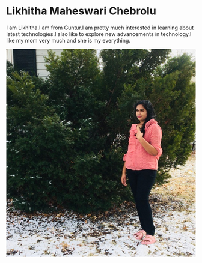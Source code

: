# Likhitha Maheswari Chebrolu
I am Likhitha.I am from Guntur.I am pretty much interested in learning about latest technologies.I also like to explore new advancements in technology.I like my mom very much and she is my everything.


![MY PIC](MYPIC.jpeg)